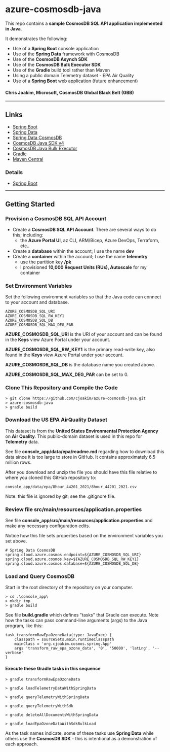 # azure-cosmosdb-java

This repo contains a **sample CosmosDB SQL API application implemented in Java**.

It demonstrates the following:

- Use of a **Spring Boot** console application
- Use of the **Spring Data** framework with CosmosDB
- Use of the **CosmosDB Asynch SDK** 
- Use of the **CosmosDB Bulk Executor SDK**
- Use of the **Gradle** build tool rather than Maven
- Using a public domain Telemetry dataset - EPA Air Quality
- Use of a **Spring Boot** web application (future enhancement)

#### Chris Joakim, Microsoft, CosmosDB Global Black Belt (GBB)

---

## Links

- [Spring Boot](https://spring.io/projects/spring-boot) 
- [Spring Data](https://spring.io/projects/spring-data)
- [Spring Data CosmosDB](https://docs.microsoft.com/en-ca/azure/cosmos-db/sql/sql-api-sdk-java-spring-v3?tabs=explore)
- [CosmosDB Java SDK v4](https://docs.microsoft.com/en-us/azure/cosmos-db/sql/sql-api-sdk-java-v4)
- [CosmosDB Java Bulk Executor](https://docs.microsoft.com/en-us/azure/cosmos-db/sql/bulk-executor-java)
- [Gradle](https://gradle.org/)
- [Maven Central](https://search.maven.org/)

### Details

- [Spring Boot](https://spring.io/projects/spring-boot)


---

## Getting Started 

### Provision a CosmosDB SQL API Account

- Create a **CosmosDB SQL API Account**.  There are several ways to do this; including:
  - the **Azure Portal UI**, az CLI, ARM/Bicep, Azure DevOps, Terraform, etc..
- Create a **database** within the account; I use the name **dev**
- Create a **container** within the account; I use the name **telemetry** 
  - use the partition key **/pk** 
  - I provisioned **10,000 Request Units (RUs), Autoscale** for my container 
  
### Set Environment Variables 

Set the following environment variables so that the Java code can connect to 
your account and database.

```
AZURE_COSMOSDB_SQL_URI
AZURE_COSMOSDB_SQL_RW_KEY1
AZURE_COSMOSDB_SQL_DB
AZURE_COSMOSDB_SQL_MAX_DEG_PAR
```

**AZURE_COSMOSDB_SQL_URI** is the URI of your account and can be found in the
**Keys** view Azure Portal under your account.

**AZURE_COSMOSDB_SQL_RW_KEY1** is the primary read-write key, also found in the
**Keys** view Azure Portal under your account. 

**AZURE_COSMOSDB_SQL_DB** is the database name you created above.

**AZURE_COSMOSDB_SQL_MAX_DEG_PAR** can be set to 0.

### Clone This Repository and Compile the Code 

```
> git clone https://github.com/cjoakim/azure-cosmosdb-java.git
> azure-cosmosdb-java
> gradle build
```

### Download the US EPA AirQuality Dataset

This dataset is from the **United States Environmental Protection Agency**
on **Air Quality**.  This public-domain dataset is used in this repo for **Telemetry** data.

See file **console_app/data/epa/readme.md** regarding how to download this data
since it is too large to store in GitHub.  It contains approximately 6.5 million rows.

After you download and unzip the file you should have this file relative to 
where you cloned this GitHub repository to:

```
console_app/data/epa/8hour_44201_2021/8hour_44201_2021.csv
```

Note: this file is ignored by git; see the .gitignore file.

### Review file src/main/resources/application.properties

See file **console_app/src/main/resources/application.properties**
and make any necessary configuration edits.  

Notice how this file sets properties based on the environment variables
you set above.

```
# Spring Data CosmosDB
spring.cloud.azure.cosmos.endpoint=${AZURE_COSMOSDB_SQL_URI}
spring.cloud.azure.cosmos.key=${AZURE_COSMOSDB_SQL_RW_KEY1}
spring.cloud.azure.cosmos.database=${AZURE_COSMOSDB_SQL_DB}
```

### Load and Query CosmosDB 

Start in the root directory of the repository on your computer.

```
> cd .\console_app\
> mkdir tmp
> gradle build
```

See file **build.gradle** which defines "tasks" that Gradle can execute.
Note how the tasks can pass command-line arguments (args) to the Java program, 
like this:

```
task transformRawEpaOzoneData(type: JavaExec) {
    classpath = sourceSets.main.runtimeClasspath
    mainClass = 'org.cjoakim.cosmos.spring.App'
    args 'transform_raw_epa_ozone_data', '0', '50000', 'latLng', '--verbose'
}
```

#### Execute these Gradle tasks in this sequence

```
> gradle transformRawEpaOzoneData

> gradle loadTelemetryDataWithSpringData

> gradle queryTelemetryWithSpringData

> gradle queryTelemetryWithSdk 

> gradle deleteAllDocumentsWithSpringData 

> gradle loadEpaOzoneDataWithSdkBulkLoad
```

As the task names indicate, some of these tasks use **Spring Data** while others
use the **CosmosDB SDK** - this is intentional as a demonstration of each approach.


